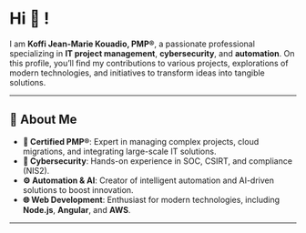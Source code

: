 # Hi 👋 !

I am **Koffi Jean-Marie Kouadio, PMP®**, a passionate professional specializing in **IT project management**, **cybersecurity**, and **automation**. On this profile, you’ll find my contributions to various projects, explorations of modern technologies, and initiatives to transform ideas into tangible solutions.

---

## 🌟 About Me  
- **📌 Certified PMP®**: Expert in managing complex projects, cloud migrations, and integrating large-scale IT solutions.  
- **🔐 Cybersecurity**: Hands-on experience in SOC, CSIRT, and compliance (NIS2).  
- **⚙️ Automation & AI**: Creator of intelligent automation and AI-driven solutions to boost innovation.  
- **🌐 Web Development**: Enthusiast for modern technologies, including **Node.js**, **Angular**, and **AWS**.  

---

